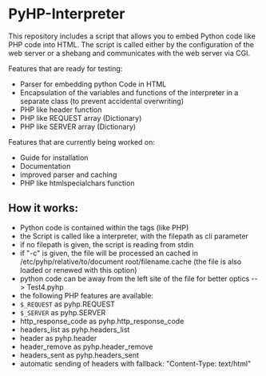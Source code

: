 # PyHP-Interpreter

This repository includes a script that allows you to embed Python code like PHP code into HTML.
The script is called either by the configuration of the web server or a shebang and communicates with the web server via CGI.

Features that are ready for testing:
  - Parser for embedding python Code in HTML
  - Encapsulation of the variables and functions of the interpreter in a separate class (to prevent accidental overwriting)
  - PHP like header function
  - PHP like REQUEST array (Dictionary)
  - PHP like SERVER array (Dictionary)
  
 Features that are currently being worked on:
  - Guide for installation
  - Documentation
  - improved parser and caching
  - PHP like htmlspecialchars function
  
## How it works:
 - Python code is contained within the <?pyhp and ?> tags (like PHP)
 - the Script is called like a interpreter, with the filepath as cli parameter
 - if no filepath is given, the script is reading from stdin
 - if "-c" is given, the file will be processed an cached in /etc/pyhp/relative/to/document root/filename.cache
   (the file is also loaded or renewed with this option)
 - python code can be away from the left site of the file for better optics --> Test4.pyhp
 - the following PHP features are available:
  - `$_REQUEST` as pyhp.REQUEST
  - `$_SERVER` as pyhp.SERVER
  - http_response_code as pyhp.http_response_code
  - headers_list as pyhp.headers_list
  - header as pyhp.header
  - header_remove as pyhp.header_remove
  - headers_sent as pyhp.headers_sent
  - automatic sending of headers with fallback: "Content-Type: text/html"
